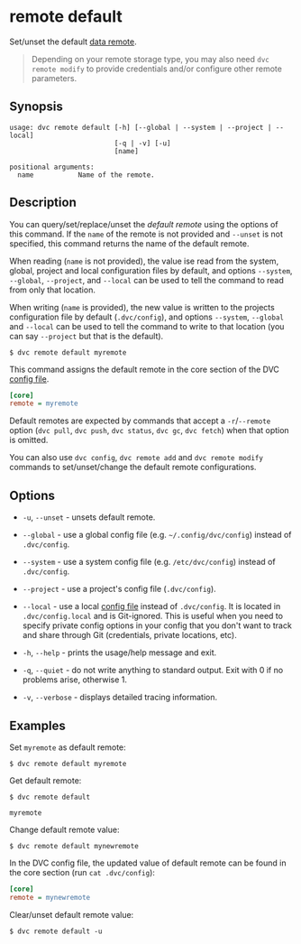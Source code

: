 # remote default

Set/unset the default [data remote](/doc/command-reference/remote).

> Depending on your remote storage type, you may also need `dvc remote modify`
> to provide credentials and/or configure other remote parameters.

## Synopsis

```usage
usage: dvc remote default [-h] [--global | --system | --project | --local]
                          [-q | -v] [-u]
                          [name]

positional arguments:
  name           Name of the remote.
```

## Description

You can query/set/replace/unset the _default remote_ using the options of this
command. If the `name` of the remote is not provided and `--unset` is not
specified, this command returns the name of the default remote.

When reading (`name` is not provided), the value ise read from the system,
global, project and local configuration files by default, and options
`--system`, `--global`, `--project`, and `--local` can be used to tell the
command to read from only that location.

When writing (`name` is provided), the new value is written to the projects
configuration file by default (`.dvc/config`), and options `--system`,
`--global` and `--local` can be used to tell the command to write to that
location (you can say `--project` but that is the default).

```dvc
$ dvc remote default myremote
```

This command assigns the default remote in the core section of the DVC
[config file](/doc/command-reference/config).

```ini
[core]
remote = myremote
```

Default remotes are expected by commands that accept a `-r`/`--remote` option
(`dvc pull`, `dvc push`, `dvc status`, `dvc gc`, `dvc fetch`) when that option
is omitted.

You can also use `dvc config`, `dvc remote add` and `dvc remote modify` commands
to set/unset/change the default remote configurations.

## Options

- `-u`, `--unset` - unsets default remote.

- `--global` - use a global config file (e.g. `~/.config/dvc/config`) instead of
  `.dvc/config`.

- `--system` - use a system config file (e.g. `/etc/dvc/config`) instead of
  `.dvc/config`.

- `--project` - use a project's config file (`.dvc/config`).

- `--local` - use a local [config file](/doc/command-reference/config) instead
  of `.dvc/config`. It is located in `.dvc/config.local` and is Git-ignored.
  This is useful when you need to specify private config options in your config
  that you don't want to track and share through Git (credentials, private
  locations, etc).

- `-h`, `--help` - prints the usage/help message and exit.

- `-q`, `--quiet` - do not write anything to standard output. Exit with 0 if no
  problems arise, otherwise 1.

- `-v`, `--verbose` - displays detailed tracing information.

## Examples

Set `myremote` as default remote:

```dvc
$ dvc remote default myremote
```

Get default remote:

```dvc
$ dvc remote default

myremote
```

Change default remote value:

```dvc
$ dvc remote default mynewremote
```

In the DVC config file, the updated value of default remote can be found in the
core section (run `cat .dvc/config`):

```ini
[core]
remote = mynewremote
```

Clear/unset default remote value:

```dvc
$ dvc remote default -u
```
